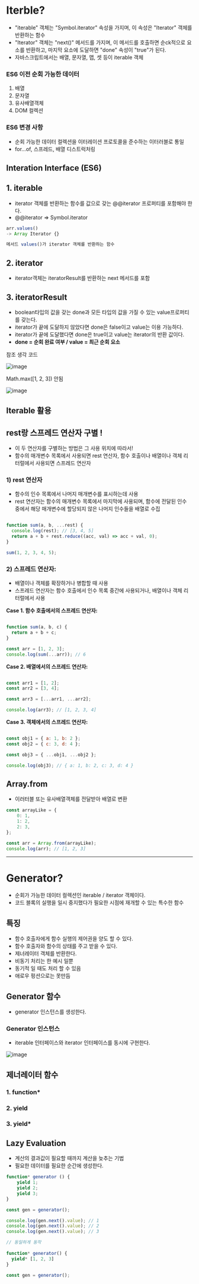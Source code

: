 # Iterble?

- "iterable" 객체는 "Symbol.iterator" 속성을 가지며, 이 속성은 "Iterator" 객체를 반환하는 함수
- "Iterator" 객체는 "next()" 메서드를 가지며, 이 메서드를 호출하면 순ck적으로 요소를 반환하고, 마지막 요소에 도달하면 "done" 속성이 "true"가 된다.
- 자바스크립트에서는 배열, 문자열, 맵, 셋 등이 iterable 객체

### ES6 이전 순회 가능한 데이터

1. 배열
2. 문자열
3. 유사배열객체
4. DOM 컬렉션

### ES6 변경 사항

- 순회 가능한 데이터 컬렉션을 이터레이션 프로토콜을 준수하는 이터러블로 통일
- for…of, 스프레드, 배열 디스트럭처링

## Interation Interface (ES6)

## 1. iterable

- iterator 객체를 반환하는 함수를 값으로 갖는 @@iterator 프로퍼티를 포함해야 한다.
- @@iterator ⇒ Symbol.iterator

```jsx
arr.values()
-> Array Iterator {}

메서드 values()가 iterator 객체를 반환하는 함수
```

## 2. iterator

- iterator객체는 iteratorResult를 반환하는 next 메서드를 포함

## 3. iteratorResult

- boolean타입의 값을 갖는 done과 모든 타입의 값을 가질 수 있는 value프로퍼티를 갖는다.
- iterator가 끝에 도달하지 않았다면 done은 false이고 value는 이용 가능하다.
- iterator가 끝에 도달했다면 done은 true이고 value는 iterator의 반환 값이다.
- **done = 순회 완료 여부 / value = 최근 순회 요소**

참조 생각 코드

![image](https://user-images.githubusercontent.com/109953972/231972295-31f28fc7-b79e-4519-b689-5f1ef98f537c.png)

Math.max([1, 2, 3]) 안됨

![image](https://user-images.githubusercontent.com/109953972/231972344-c031db23-17ae-4cac-98aa-4435a5630aff.png)

## Iterable 활용

## rest랑 스프레드 연산자 구별 !

- 이 두 연산자를 구별하는 방법은 그 사용 위치에 따라서!
- 함수의 매개변수 목록에서 사용되면 rest 연산자, 함수 호출이나 배열이나 객체 리터럴에서 사용되면 스프레드 연산자

### 1) **rest 연산자**

- 함수의 인수 목록에서 나머지 매개변수를 표시하는데 사용
- rest 연산자는 함수의 매개변수 목록에서 마지막에 사용되며, 함수에 전달된 인수 중에서 해당 매개변수에 할당되지 않은 나머지 인수들을 배열로 수집

```jsx

function sum(a, b, ...rest) {
  console.log(rest); // [3, 4, 5]
  return a + b + rest.reduce((acc, val) => acc + val, 0);
}

sum(1, 2, 3, 4, 5);

```

### 2) **스프레드 연산자:**

- 배열이나 객체를 확장하거나 병합할 때 사용
- 스프레드 연산자는 함수 호출에서 인수 목록 중간에 사용되거나, 배열이나 객체 리터럴에서 사용

**Case 1. 함수 호출에서의 스프레드 연산자:**

```jsx

function sum(a, b, c) {
  return a + b + c;
}

const arr = [1, 2, 3];
console.log(sum(...arr)); // 6

```

**Case 2. 배열에서의 스프레드 연산자:**

```jsx

const arr1 = [1, 2];
const arr2 = [3, 4];

const arr3 = [...arr1, ...arr2];

console.log(arr3); // [1, 2, 3, 4]

```

**Case 3. 객체에서의 스프레드 연산자:**

```jsx

const obj1 = { a: 1, b: 2 };
const obj2 = { c: 3, d: 4 };

const obj3 = { ...obj1, ...obj2 };

console.log(obj3); // { a: 1, b: 2, c: 3, d: 4 }

```

## Array.from

- 이러터블 또는 유사배열객체를 전달받아 배열로 변환

```jsx
const arrayLike = {
	0: 1,
	1: 2,
	2: 3,
};

const arr = Array.from(arrayLike);
console.log(arr); // [1, 2, 3]
```
---

# Generator?

- 순회가 가능한 데이터 컬렉션인 iterable / iterator 객체이다.
- 코드 블록의 실행을 일시 중지했다가 필요한 시점에 재개할 수 있는 특수한 함수

## 특징

- 함수 호출자에게 함수 실행의 제어권을 양도 할 수 있다.
- 함수 호출자와 함수의 상태를 주고 받을 수 있다.
- 제너레이터 객체를 반환한다.
- 비동기 처리는 한 예시 일뿐
- 동기적 일 때도 처리 할 수 있음
- 애로우 펑션으로는 못만듬

## Generator 함수

- generator 인스턴스를 생성한다.

### Generator 인스턴스

- iterable 인터페이스와 iterator 인터페이스를 동시에 구현한다.

![image](https://user-images.githubusercontent.com/109953972/231973100-4605df82-13ac-452c-9530-d2ac1da2c4d5.png)

## 제너레이터 함수

### 1. function*

### 2. yield

### 3. yield*

## Lazy Evaluation

- 계산의 결과값이 필요할 때까지 계산을 늦추는 기법
- 필요한 데이터를 필요한 순간에 생성한다.

```jsx
function* generator () {
	yield 1;
	yield 2;
	yield 3;
}

const gen = generator();

console.log(gen.next().value); // 1
console.log(gen.next().value); // 2
console.log(gen.next().value); // 3

// 동일하게 동작
 
function* generator() {
  yield* [1, 2, 3]
}

const gen = generator();

```